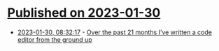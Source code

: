 # [Published on 2023-01-30](index.md)

* [2023-01-30, 08:32:17](https://news.ycombinator.com/item?id=34577246) - [Over the past 21 months I’ve written a code editor from the ground up](https://edita.vercel.app/blog/approach/)
